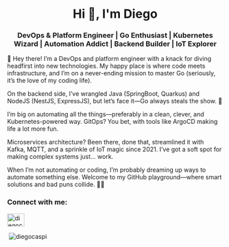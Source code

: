<h1 align="center">Hi 👋, I'm Diego</h1>
<h3 align="center">DevOps & Platform Engineer | Go Enthusiast | Kubernetes Wizard | Automation Addict | Backend Builder | IoT Explorer</h3>

👋 Hey there! I’m a DevOps and platform engineer with a knack for diving headfirst into new technologies. My happy place is where code meets infrastructure, and I’m on a never-ending mission to master Go (seriously, it’s the love of my coding life).

On the backend side, I’ve wrangled Java (SpringBoot, Quarkus) and NodeJS (NestJS, ExpressJS), but let’s face it—Go always steals the show. 🚀

I’m big on automating all the things—preferably in a clean, clever, and Kubernetes-powered way. GitOps? You bet, with tools like ArgoCD making life a lot more fun.

Microservices architecture? Been there, done that, streamlined it with Kafka, MQTT, and a sprinkle of IoT magic since 2021. I’ve got a soft spot for making complex systems just… work.

When I’m not automating or coding, I’m probably dreaming up ways to automate something else. Welcome to my GitHub playground—where smart solutions and bad puns collide. 🤖✨

<h3 align="left">Connect with me:</h3>
<p align="left">
<a href="https://instagram.com/diegocaspi_" target="blank"><img align="center" src="https://cdn.jsdelivr.net/npm/simple-icons@3.0.1/icons/instagram.svg" alt="diegocaspi_" height="30" width="40" /></a>
</p>

<p>&nbsp;<img align="center" src="https://github-readme-stats.vercel.app/api?username=diegocaspi&show_icons=true&theme=onedark&locale=en" alt="diegocaspi" /></p>

